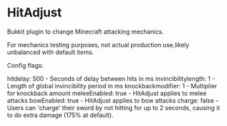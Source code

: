 HitAdjust
=========

Bukkit plugin to change Minecraft attacking mechanics.

For mechanics testing purposes, not actual production use,likely unbalanced with default items.

Config flags:

hitdelay: 500 - Seconds of delay between hits in ms
invincibilitylength: 1 - Length of global invincibility period in ms
knockbackmodifier: 1 - Multiplier for knockback amount
meleeEnabled: true - HitAdjust applies to melee attacks
bowEnabled: true - HitAdjust applies to bow attacks
charge: false - Users can 'charge' their sword by not hitting for up to 2 seconds, causing it to do extra damage (175% at default).  
